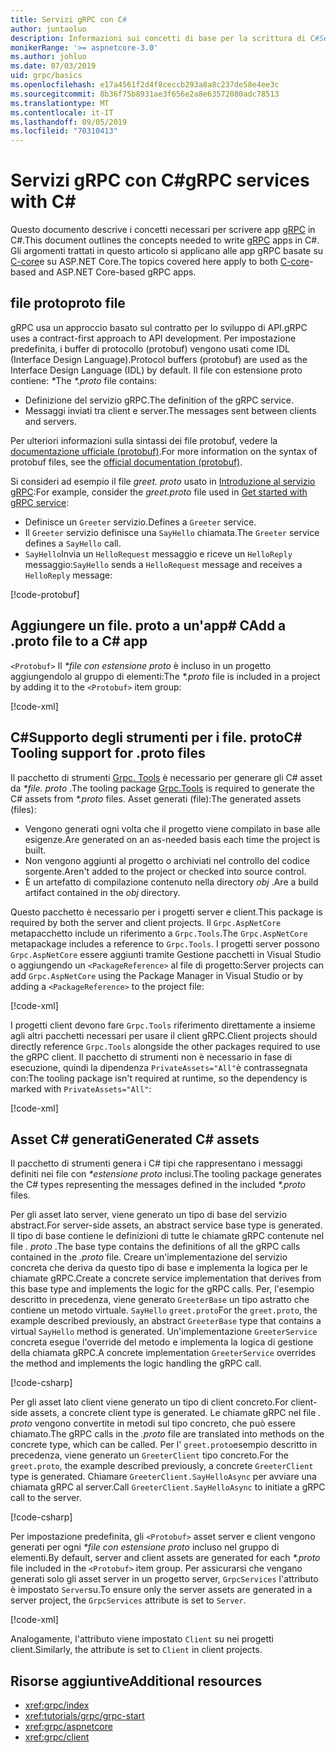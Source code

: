 ```yaml
---
title: Servizi gRPC con C#
author: juntaoluo
description: Informazioni sui concetti di base per la scrittura di C#Servizi gRPC con.
monikerRange: '>= aspnetcore-3.0'
ms.author: johluo
ms.date: 07/03/2019
uid: grpc/basics
ms.openlocfilehash: e17a4561f2d4f8ceccb293a8a8c237de58e4ee3c
ms.sourcegitcommit: 8b36f75b8931ae3f656e2a8e63572080adc78513
ms.translationtype: MT
ms.contentlocale: it-IT
ms.lasthandoff: 09/05/2019
ms.locfileid: "70310413"
---
```

# <a name="grpc-services-with-c"></a><span data-ttu-id="4b389-103">Servizi gRPC con C\#</span><span class="sxs-lookup"><span data-stu-id="4b389-103">gRPC services with C\#</span></span>

<span data-ttu-id="4b389-104">Questo documento descrive i concetti necessari per scrivere app [gRPC](https://grpc.io/docs/guides/) in C#.</span><span class="sxs-lookup"><span data-stu-id="4b389-104">This document outlines the concepts needed to write [gRPC](https://grpc.io/docs/guides/) apps in C#.</span></span> <span data-ttu-id="4b389-105">Gli argomenti trattati in questo articolo si applicano alle app gRPC basate su [C-core](https://grpc.io/blog/grpc-stacks)e su ASP.NET Core.</span><span class="sxs-lookup"><span data-stu-id="4b389-105">The topics covered here apply to both [C-core](https://grpc.io/blog/grpc-stacks)-based and ASP.NET Core-based gRPC apps.</span></span>

## <a name="proto-file"></a><span data-ttu-id="4b389-106">file proto</span><span class="sxs-lookup"><span data-stu-id="4b389-106">proto file</span></span>

<span data-ttu-id="4b389-107">gRPC usa un approccio basato sul contratto per lo sviluppo di API.</span><span class="sxs-lookup"><span data-stu-id="4b389-107">gRPC uses a contract-first approach to API development.</span></span> <span data-ttu-id="4b389-108">Per impostazione predefinita, i buffer di protocollo (protobuf) vengono usati come IDL (Interface Design Language).</span><span class="sxs-lookup"><span data-stu-id="4b389-108">Protocol buffers (protobuf) are used as the Interface Design Language (IDL) by default.</span></span> <span data-ttu-id="4b389-109">Il file con estensione proto contiene:  *\**</span><span class="sxs-lookup"><span data-stu-id="4b389-109">The *\*.proto* file contains:</span></span>

* <span data-ttu-id="4b389-110">Definizione del servizio gRPC.</span><span class="sxs-lookup"><span data-stu-id="4b389-110">The definition of the gRPC service.</span></span>
* <span data-ttu-id="4b389-111">Messaggi inviati tra client e server.</span><span class="sxs-lookup"><span data-stu-id="4b389-111">The messages sent between clients and servers.</span></span>

<span data-ttu-id="4b389-112">Per ulteriori informazioni sulla sintassi dei file protobuf, vedere la [documentazione ufficiale (protobuf)](https://developers.google.com/protocol-buffers/docs/proto3).</span><span class="sxs-lookup"><span data-stu-id="4b389-112">For more information on the syntax of protobuf files, see the [official documentation (protobuf)](https://developers.google.com/protocol-buffers/docs/proto3).</span></span>

<span data-ttu-id="4b389-113">Si consideri ad esempio il file *greet. proto* usato in [Introduzione al servizio gRPC](xref:tutorials/grpc/grpc-start):</span><span class="sxs-lookup"><span data-stu-id="4b389-113">For example, consider the *greet.proto* file used in [Get started with gRPC service](xref:tutorials/grpc/grpc-start):</span></span>

* <span data-ttu-id="4b389-114">Definisce un `Greeter` servizio.</span><span class="sxs-lookup"><span data-stu-id="4b389-114">Defines a `Greeter` service.</span></span>
* <span data-ttu-id="4b389-115">Il `Greeter` servizio definisce una `SayHello` chiamata.</span><span class="sxs-lookup"><span data-stu-id="4b389-115">The `Greeter` service defines a `SayHello` call.</span></span>
* <span data-ttu-id="4b389-116">`SayHello`Invia un `HelloRequest` messaggio e riceve un `HelloReply` messaggio:</span><span class="sxs-lookup"><span data-stu-id="4b389-116">`SayHello` sends a `HelloRequest` message and receives a `HelloReply` message:</span></span>

[!code-protobuf[](~/tutorials/grpc/grpc-start/sample/GrpcGreeter/Protos/greet.proto)]

## <a name="add-a-proto-file-to-a-c-app"></a><span data-ttu-id="4b389-117">Aggiungere un file. proto a un'app\# C</span><span class="sxs-lookup"><span data-stu-id="4b389-117">Add a .proto file to a C\# app</span></span>

<span data-ttu-id="4b389-118">`<Protobuf>` Il  *\*file con estensione proto* è incluso in un progetto aggiungendolo al gruppo di elementi:</span><span class="sxs-lookup"><span data-stu-id="4b389-118">The *\*.proto* file is included in a project by adding it to the `<Protobuf>` item group:</span></span>

[!code-xml[](~/tutorials/grpc/grpc-start/sample/GrpcGreeter/GrpcGreeter.csproj?highlight=2&range=7-9)]

## <a name="c-tooling-support-for-proto-files"></a><span data-ttu-id="4b389-119">C#Supporto degli strumenti per i file. proto</span><span class="sxs-lookup"><span data-stu-id="4b389-119">C# Tooling support for .proto files</span></span>

<span data-ttu-id="4b389-120">Il pacchetto di strumenti [Grpc. Tools](https://www.nuget.org/packages/Grpc.Tools/) è necessario per generare gli C# asset da  *\*file. proto* .</span><span class="sxs-lookup"><span data-stu-id="4b389-120">The tooling package [Grpc.Tools](https://www.nuget.org/packages/Grpc.Tools/) is required to generate the C# assets from *\*.proto* files.</span></span> <span data-ttu-id="4b389-121">Asset generati (file):</span><span class="sxs-lookup"><span data-stu-id="4b389-121">The generated assets (files):</span></span>

* <span data-ttu-id="4b389-122">Vengono generati ogni volta che il progetto viene compilato in base alle esigenze.</span><span class="sxs-lookup"><span data-stu-id="4b389-122">Are generated on an as-needed basis each time the project is built.</span></span>
* <span data-ttu-id="4b389-123">Non vengono aggiunti al progetto o archiviati nel controllo del codice sorgente.</span><span class="sxs-lookup"><span data-stu-id="4b389-123">Aren't added to the project or checked into source control.</span></span>
* <span data-ttu-id="4b389-124">È un artefatto di compilazione contenuto nella directory *obj* .</span><span class="sxs-lookup"><span data-stu-id="4b389-124">Are a build artifact contained in the *obj* directory.</span></span>

<span data-ttu-id="4b389-125">Questo pacchetto è necessario per i progetti server e client.</span><span class="sxs-lookup"><span data-stu-id="4b389-125">This package is required by both the server and client projects.</span></span> <span data-ttu-id="4b389-126">Il `Grpc.AspNetCore` metapacchetto include un riferimento a `Grpc.Tools`.</span><span class="sxs-lookup"><span data-stu-id="4b389-126">The `Grpc.AspNetCore` metapackage includes a reference to `Grpc.Tools`.</span></span> <span data-ttu-id="4b389-127">I progetti server possono `Grpc.AspNetCore` essere aggiunti tramite Gestione pacchetti in Visual Studio o aggiungendo un `<PackageReference>` al file di progetto:</span><span class="sxs-lookup"><span data-stu-id="4b389-127">Server projects can add `Grpc.AspNetCore` using the Package Manager in Visual Studio or by adding a `<PackageReference>` to the project file:</span></span>

[!code-xml[](~/tutorials/grpc/grpc-start/sample/GrpcGreeter/GrpcGreeter.csproj?highlight=1&range=12)]

<span data-ttu-id="4b389-128">I progetti client devono fare `Grpc.Tools` riferimento direttamente a insieme agli altri pacchetti necessari per usare il client gRPC.</span><span class="sxs-lookup"><span data-stu-id="4b389-128">Client projects should directly reference `Grpc.Tools` alongside the other packages required to use the gRPC client.</span></span> <span data-ttu-id="4b389-129">Il pacchetto di strumenti non è necessario in fase di esecuzione, quindi la dipendenza `PrivateAssets="All"`è contrassegnata con:</span><span class="sxs-lookup"><span data-stu-id="4b389-129">The tooling package isn't required at runtime, so the dependency is marked with `PrivateAssets="All"`:</span></span>

[!code-xml[](~/tutorials/grpc/grpc-start/sample/GrpcGreeterClient/GrpcGreeterClient.csproj?highlight=3&range=9-11)]

## <a name="generated-c-assets"></a><span data-ttu-id="4b389-130">Asset C# generati</span><span class="sxs-lookup"><span data-stu-id="4b389-130">Generated C# assets</span></span>

<span data-ttu-id="4b389-131">Il pacchetto di strumenti genera i C# tipi che rappresentano i messaggi definiti nei file con  *\*estensione proto* inclusi.</span><span class="sxs-lookup"><span data-stu-id="4b389-131">The tooling package generates the C# types representing the messages defined in the included *\*.proto* files.</span></span>

<span data-ttu-id="4b389-132">Per gli asset lato server, viene generato un tipo di base del servizio abstract.</span><span class="sxs-lookup"><span data-stu-id="4b389-132">For server-side assets, an abstract service base type is generated.</span></span> <span data-ttu-id="4b389-133">Il tipo di base contiene le definizioni di tutte le chiamate gRPC contenute nel file *. proto* .</span><span class="sxs-lookup"><span data-stu-id="4b389-133">The base type contains the definitions of all the gRPC calls contained in the *.proto* file.</span></span> <span data-ttu-id="4b389-134">Creare un'implementazione del servizio concreta che deriva da questo tipo di base e implementa la logica per le chiamate gRPC.</span><span class="sxs-lookup"><span data-stu-id="4b389-134">Create a concrete service implementation that derives from this base type and implements the logic for the gRPC calls.</span></span> <span data-ttu-id="4b389-135">Per, l'esempio descritto in precedenza, viene generato `GreeterBase` un tipo astratto che contiene un metodo virtuale. `SayHello` `greet.proto`</span><span class="sxs-lookup"><span data-stu-id="4b389-135">For the `greet.proto`, the example described previously, an abstract `GreeterBase` type that contains a virtual `SayHello` method is generated.</span></span> <span data-ttu-id="4b389-136">Un'implementazione `GreeterService` concreta esegue l'override del metodo e implementa la logica di gestione della chiamata gRPC.</span><span class="sxs-lookup"><span data-stu-id="4b389-136">A concrete implementation `GreeterService` overrides the method and implements the logic handling the gRPC call.</span></span>

[!code-csharp[](~/tutorials/grpc/grpc-start/sample/GrpcGreeter/Services/GreeterService.cs?name=snippet)]

<span data-ttu-id="4b389-137">Per gli asset lato client viene generato un tipo di client concreto.</span><span class="sxs-lookup"><span data-stu-id="4b389-137">For client-side assets, a concrete client type is generated.</span></span> <span data-ttu-id="4b389-138">Le chiamate gRPC nel file *. proto* vengono convertite in metodi sul tipo concreto, che può essere chiamato.</span><span class="sxs-lookup"><span data-stu-id="4b389-138">The gRPC calls in the *.proto* file are translated into methods on the concrete type, which can be called.</span></span> <span data-ttu-id="4b389-139">Per l' `greet.proto`esempio descritto in precedenza, viene generato un `GreeterClient` tipo concreto.</span><span class="sxs-lookup"><span data-stu-id="4b389-139">For the `greet.proto`, the example described previously, a concrete `GreeterClient` type is generated.</span></span> <span data-ttu-id="4b389-140">Chiamare `GreeterClient.SayHelloAsync` per avviare una chiamata gRPC al server.</span><span class="sxs-lookup"><span data-stu-id="4b389-140">Call `GreeterClient.SayHelloAsync` to initiate a gRPC call to the server.</span></span>

[!code-csharp[](~/tutorials/grpc/grpc-start/sample/GrpcGreeterClient/Program.cs?name=snippet)]

<span data-ttu-id="4b389-141">Per impostazione predefinita, gli `<Protobuf>` asset server e client vengono generati per ogni  *\*file con estensione proto* incluso nel gruppo di elementi.</span><span class="sxs-lookup"><span data-stu-id="4b389-141">By default, server and client assets are generated for each *\*.proto* file included in the `<Protobuf>` item group.</span></span> <span data-ttu-id="4b389-142">Per assicurarsi che vengano generati solo gli asset server in un progetto server, `GrpcServices` l'attributo è impostato `Server`su.</span><span class="sxs-lookup"><span data-stu-id="4b389-142">To ensure only the server assets are generated in a server project, the `GrpcServices` attribute is set to `Server`.</span></span>

[!code-xml[](~/tutorials/grpc/grpc-start/sample/GrpcGreeter/GrpcGreeter.csproj?highlight=2&range=7-9)]

<span data-ttu-id="4b389-143">Analogamente, l'attributo viene impostato `Client` su nei progetti client.</span><span class="sxs-lookup"><span data-stu-id="4b389-143">Similarly, the attribute is set to `Client` in client projects.</span></span>

## <a name="additional-resources"></a><span data-ttu-id="4b389-144">Risorse aggiuntive</span><span class="sxs-lookup"><span data-stu-id="4b389-144">Additional resources</span></span>

* <xref:grpc/index>
* <xref:tutorials/grpc/grpc-start>
* <xref:grpc/aspnetcore>
* <xref:grpc/client>
